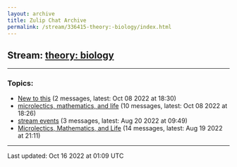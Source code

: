 ```yaml
---
layout: archive
title: Zulip Chat Archive
permalink: /stream/336415-theory:-biology/index.html
---
```


## Stream: [theory: biology](https://mattecapu.github.io/ct-zulip-archive/stream/336415-theory:-biology/index.html)
---

### Topics:

* [New to this](topic/topic_New.20to.20this.html) (2 messages, latest: Oct 08 2022 at 18:30)
* [microlectics, mathematics, and life](topic/topic_microlectics.2C.20mathematics.2C.20and.20life.html) (10 messages, latest: Oct 08 2022 at 18:26)
* [stream events](topic/topic_stream.20events.html) (3 messages, latest: Aug 20 2022 at 09:49)
* [Microlectics, Mathematics, and Life](topic/topic_Microlectics.2C.20Mathematics.2C.20and.20Life.html) (14 messages, latest: Aug 19 2022 at 21:11)

<hr><p>Last updated: Oct 16 2022 at 01:09 UTC</p>